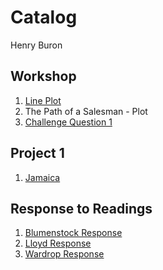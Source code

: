 # Catalog

Henry Buron

## Workshop

1. [Line Plot](https://github.com/hpburon/Workshop/blob/master/plot2.png)
2. The Path of a Salesman - Plot
3. [Challenge Question 1](https://github.com/hpburon/Workshop/blob/master/Challenge_Question_1.png)

## Project 1

1. [Jamaica](https://github.com/hpburon/Workshop/blob/master/project1.md)

## Response to Readings

1. [Blumenstock Response](https://github.com/hpburon/Workshop/edit/master/blumenstock.md)
2. [Lloyd Response](https://github.com/hpburon/Workshop/blob/master/Lloyd.md)
3. [Wardrop Response](https://github.com/hpburon/Workshop/blob/master/Wardrop.md)

